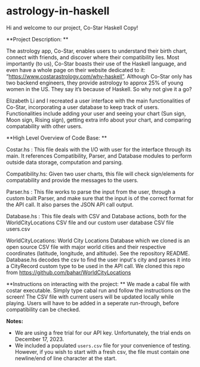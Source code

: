 # astrology-in-haskell

Hi and welcome to our project, Co-Star Haskell Copy! 

**Project Description: 
**

The astrology app, Co-Star, enables users to understand their birth chart, connect with friends, and discover where their compatibility lies. 
Most importantly (to us), Co-Star boasts their use of the Haskell language, and even have a whole page on their website dedicated to it: 
“https://www.costarastrology.com/why-haskell”. Although Co-Star only has two backend engineers, they provide astrology to approx 25% of 
young women in the US. They say it’s because of Haskell. So why not give it a go? 

Elizabeth Li and I recreated a user interface with the main functionalities of Co-Star, incorporating a user database to keep track of users. Functionalities 
include adding your user and seeing your chart (Sun sign, Moon sign, Rising sign), getting extra info about your chart, and comparing compatability 
with other users. 

**High Level Overview of Code Base: 
**

Costar.hs : This file deals with the I/O with user for the interface through its main. It references Compatibility, 
            Parser, and Database modules to perform outside data storage, computation and parsing.

Compatibility.hs: Given two user charts, this file will check sign/elements for compatability and provide the 
                  messages to the users. 

Parser.hs : This file works to parse the input from the user, through a custom built Parser, and make sure that the 
            input is of the correct format for the API call. It also parses the JSON API call output. 

Database.hs : This file deals with CSV and Database actions, both for the WorldCityLocations CSV file and our custom
              user database CSV file users.csv

WorldCityLocations: World City Locations Database which we cloned is an open source CSV file with major world cities
                    and their respective coordinates (latitude, longitude, and altitude). See the 
                    repository README. Database.hs decodes the csv to find the user input's city and 
                    parses it into a CityRecord custom type to be used in the API call. We cloned this repo from                                                 https://github.com/bahar/WorldCityLocations


**Instructions on interacting with the project: ** We made a cabal file with costar executable. Simply type cabal run 
                                              and follow the instructions on the screen! The CSV file with current 
                                              users will be updated locally while playing. Users will have to be added 
                                              in a seperate run-through, before compatibility can be checked.


**Notes:**

- We are using a free trial for our API key. Unfortunately, the trial ends on December 17, 2023.
- We included a populated `users.csv` file for your convenience of testing. However, if you wish to start with a fresh csv, the file must contain one newline/end of line character at the start. 
